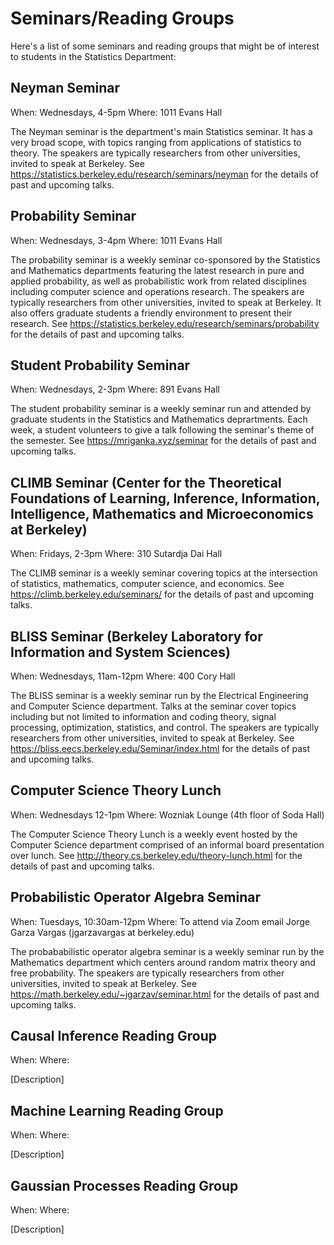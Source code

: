 # Seminars/Reading Groups

Here's a list of some seminars and reading groups that might be of interest to students in the Statistics Department:

## Neyman Seminar

When: Wednesdays, 4-5pm
Where: 1011 Evans Hall

The Neyman seminar is the department's main Statistics seminar. It has a very broad scope, with topics ranging from applications of statistics to theory. The speakers are typically researchers from other universities, invited to speak at Berkeley. See https://statistics.berkeley.edu/research/seminars/neyman for the details of past and upcoming talks.


## Probability Seminar

When: Wednesdays, 3-4pm
Where: 1011 Evans Hall

The probability seminar is a weekly seminar co-sponsored by the Statistics and Mathematics departments featuring the latest research in pure and applied probability, as well as probabilistic work from related disciplines including computer science and operations research. The speakers are typically researchers from other universities, invited to speak at Berkeley. It also offers graduate students a friendly environment to present their research. See https://statistics.berkeley.edu/research/seminars/probability for the details of past and upcoming talks.


## Student Probability Seminar

When: Wednesdays, 2-3pm
Where: 891 Evans Hall

The student probability seminar is a weekly seminar run and attended by graduate students in the Statistics and Mathematics deprartments. Each week, a student volunteers to give a talk following the seminar's theme of the semester. See https://mriganka.xyz/seminar for the details of past and upcoming talks.


## CLIMB Seminar (Center for the Theoretical Foundations of Learning, Inference, Information, Intelligence, Mathematics and Microeconomics at Berkeley)

When: Fridays, 2-3pm
Where: 310 Sutardja Dai Hall

The CLIMB seminar is a weekly seminar covering topics at the intersection of statistics, mathematics, computer science, and economics. See https://climb.berkeley.edu/seminars/ for the details of past and upcoming talks.


## BLISS Seminar (Berkeley Laboratory for Information and System Sciences)

When: Wednesdays, 11am-12pm
Where: 400 Cory Hall

The BLISS seminar is a weekly seminar run by the Electrical Engineering and Computer Science department. Talks at the seminar cover topics including but not limited to information and coding theory, signal processing, optimization, statistics, and control. The speakers are typically researchers from other universities, invited to speak at Berkeley. See https://bliss.eecs.berkeley.edu/Seminar/index.html for the details of past and upcoming talks.


## Computer Science Theory Lunch

When: Wednesdays 12-1pm
Where: Wozniak Lounge (4th floor of Soda Hall)

The Computer Science Theory Lunch is a weekly event hosted by the Computer Science department comprised of an informal board presentation over lunch. See http://theory.cs.berkeley.edu/theory-lunch.html for the details of past and upcoming talks.


## Probabilistic Operator Algebra Seminar

When: Tuesdays, 10:30am-12pm
Where: To attend via Zoom email Jorge Garza Vargas (jgarzavargas at berkeley.edu)

The probababilistic operator algebra seminar is a weekly seminar run by the Mathematics department which centers around random matrix theory and free probability. The speakers are typically researchers from other universities, invited to speak at Berkeley. See https://math.berkeley.edu/~jgarzav/seminar.html for the details of past and upcoming talks.


## Causal Inference Reading Group

When:
Where:

[Description]


## Machine Learning Reading Group

When:
Where:

[Description]


## Gaussian Processes Reading Group

When:
Where:

[Description]
